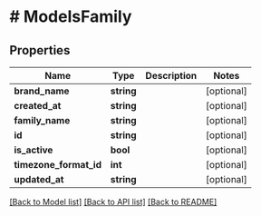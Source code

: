 # # ModelsFamily

## Properties

Name | Type | Description | Notes
------------ | ------------- | ------------- | -------------
**brand_name** | **string** |  | [optional]
**created_at** | **string** |  | [optional]
**family_name** | **string** |  | [optional]
**id** | **string** |  | [optional]
**is_active** | **bool** |  | [optional]
**timezone_format_id** | **int** |  | [optional]
**updated_at** | **string** |  | [optional]

[[Back to Model list]](../../README.md#models) [[Back to API list]](../../README.md#endpoints) [[Back to README]](../../README.md)
